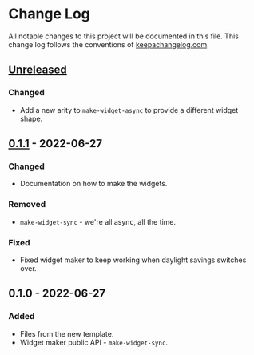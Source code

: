 # Change Log
All notable changes to this project will be documented in this file. This change log follows the conventions of [keepachangelog.com](http://keepachangelog.com/).

## [Unreleased]
### Changed
- Add a new arity to `make-widget-async` to provide a different widget shape.

## [0.1.1] - 2022-06-27
### Changed
- Documentation on how to make the widgets.

### Removed
- `make-widget-sync` - we're all async, all the time.

### Fixed
- Fixed widget maker to keep working when daylight savings switches over.

## 0.1.0 - 2022-06-27
### Added
- Files from the new template.
- Widget maker public API - `make-widget-sync`.

[Unreleased]: https://github.com/your-name/bunnicula-b/compare/0.1.1...HEAD
[0.1.1]: https://github.com/your-name/bunnicula-b/compare/0.1.0...0.1.1
